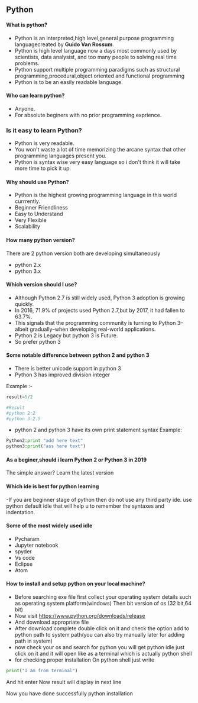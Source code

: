 ## Python

#### What is python?
- Python is an interpreted,high level,general purpose programming languagecreated by **Guido Van Rossum**.
- Python is high level language now a days most commonly used by scientists, data analysist, and too 
many people to solving real time problems.
- Python support multiple programming paradigms such as structural programming,procedural,object oriented and functional programming
- Python is  to be an easily readable language.


#### Who can learn python?
- Anyone.
- For absolute beginers with no prior programming exprience.


### Is it easy to learn Python?
- Python is very readable.
- You won't waste a lot of time memorizing the arcane syntax that other programming languages present you.
- Python is syntax wise very easy language so i don't think it will take more time to pick it up.

#### Why should use Python?
- Python is the highest growing programming language in this world currrently.
- Beginner Friendliness
- Easy to Understand
- Very Flexible
- Scalability

#### How many python version?
There are 2 python version both are developing simultaneously
  - python 2.x
  - python 3.x

#### Which version should I use?
- Although Python 2.7 is still widely used, Python 3 adoption is growing quickly.
- In 2016, 71.9% of projects used Python 2.7,but by 2017, it had fallen to 63.7%. 
- This signals that the programming community is turning to Python 3–albeit gradually–when developing real-world applications.
- Python 2 is Legacy but python 3 is Future.
- So prefer python 3

#### Some notable difference between python 2 and python 3

- There is better unicode support in python 3
- Python 3 has improved division integer

 Example :-
 ```python 
 result=5/2
 
 #Result
 #python 2:2
 #python 3:2.5
 ```
- python 2 and python 3 have its own print statement syntax 
Example:
```python
Python2:print "add here text"
python3:print("ass here text")
```

#### As a beginer,should i learn Python 2 or Python 3 in 2019
The simple answer? Learn the latest version


#### Which ide is best for python learning
-If you are beginner stage of python then do not use any third party ide. use python default idle that will help u to remember the syntaxes and indentation.

#### Some of the  most widely used idle
- Pycharam
- Jupyter notebook
- spyder
- Vs code
- Eclipse
- Atom

#### How to install and setup python on your local machine?
- Before searching exe file first collect your operating system details such as operating system platform(windows)
Then bit version of os (32 bit,64 bit)
- Now visit https://www.python.org/downloads/release
- And download appropriate file
- After download complete double click on it and check the option add to python path to system 
path(you can also try manually later for adding path in system)
- now check your os and search for python you will get python idle just click on it and it will open like as a terminal which is 
actually python shell
- for checking proper installation
On python shell just write
```python
print("I am from terminal")  
```
And hit enter
Now result will display in next line

Now you have done successfully python installation

